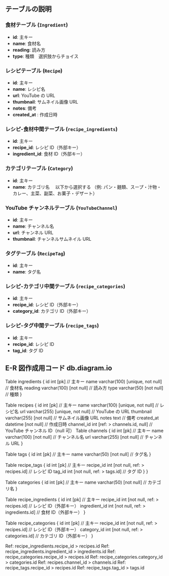 ## テーブルの説明

### 食材テーブル (`Ingredient`)

- **id**: 主キー
- **name**: 食材名
- **reading**: 読み方
- **type**: 種類　選択肢からチョイス

### レシピテーブル (`Recipe`)

- **id**: 主キー
- **name**: レシピ名
- **url**: YouTube の URL
- **thumbnail**: サムネイル画像 URL
- **notes**: 備考
- **created_at** : 作成日時

### レシピ-食材中間テーブル (`recipe_ingredients`)

- **id**: 主キー
- **recipe_id**: レシピ ID（外部キー）
- **ingredient_id**: 食材 ID（外部キー）

### カテゴリテーブル (`Category`)

- **id**: 主キー
- **name**: カテゴリ名 　以下から選択する
  （例: パン・麺類、スープ・汁物・カレー、主菜、副菜、お菓子・デザート）

### YouTube チャンネルテーブル (`YouTubeChannel`)

- **id**: 主キー
- **name**: チャンネル名
- **url**: チャンネル URL
- **thumbnail**: チャンネルサムネイル URL

### タグテーブル (`RecipeTag`)

- **id**: 主キー
- **name**: タグ名

### レシピ-カテゴリ中間テーブル (`recipe_categories`)

- **id**: 主キー
- **recipe_id**: レシピ ID（外部キー）
- **category_id**: カテゴリ ID（外部キー）

### レシピ-タグ中間テーブル (`recipe_tags`)

- **id**: 主キー
- **recipe_id**: レシピ ID
- **tag_id**: タグ ID

## E-R 図作成用コード db.diagram.io

Table ingredients {
id int [pk] // 主キー
name varchar(100) [unique, not null] // 食材名
reading varchar(100) [not null] // 読み方
type varchar(50) [not null] // 種類
}

Table recipes {
id int [pk] // 主キー
name varchar(100) [unique, not null] // レシピ名
url varchar(255) [unique, not null] // YouTube の URL
thumbnail varchar(255) [not null] // サムネイル画像 URL
notes text // 備考
created_at datetime [not null] // 作成日時
channel_id int [ref: > channels.id, null] // YouTube チャンネル ID（null 可）
Table channels {
id int [pk] // 主キー
name varchar(100) [not null] // チャンネル名
url varchar(255) [not null] // チャンネル URL
}

Table tags {
id int [pk] // 主キー
name varchar(50) [not null] // タグ名
}

Table recipe_tags {
id int [pk] // 主キー
recipe_id int [not null, ref: > recipes.id] // レシピ ID
tag_id int [not null, ref: > tags.id] // タグ ID
}
}

Table categories {
id int [pk] // 主キー
name varchar(50) [not null] // カテゴリ名
}

Table recipe_ingredients {
id int [pk] // 主キー
recipe_id int [not null, ref: > recipes.id] // レシピ ID（外部キー）
ingredient_id int [not null, ref: > ingredients.id] // 食材 ID（外部キー）
}

Table recipe_categories {
id int [pk] // 主キー
recipe_id int [not null, ref: > recipes.id] // レシピ ID（外部キー）
category_id int [not null, ref: > categories.id] // カテゴリ ID（外部キー）
}

Ref: recipe_ingredients.recipe_id > recipes.id
Ref: recipe_ingredients.ingredient_id > ingredients.id
Ref: recipe_categories.recipe_id > recipes.id
Ref: recipe_categories.category_id > categories.id
Ref: recipes.channel_id > channels.id
Ref: recipe_tags.recipe_id > recipes.id
Ref: recipe_tags.tag_id > tags.id

